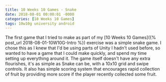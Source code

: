 ```yaml
---
title: 10 Weeks 10 Games - Snake
date: 2018-08-01 00:00:01 -0000
categories: [10 Weeks 10 Games]
tags: 10w10g university android
---
```

The first game that I tried to make as part of my [10 Weeks 10 Games]({% post_url  2018-08-01-10W10G-Intro %}) exercise was a simple snake game. I chose this as I knew that I'd be using parts of Unity I hadn't used before, so wanted to have a game that I could make quickly, and spend my time setting up everything around it.
The game itself doesn't have any extra flourishes, it's as simple as Snake can be, with a 10x10 grid and swipe controls. It also has simple scoring system that encourages rapid collection of fruit by providing more score if the player recently collected some fruit.